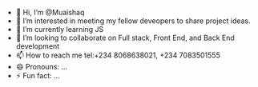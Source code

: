 - 👋 Hi, I’m @Muaishaq
- 👀 I’m interested in meeting my fellow deveopers to share project ideas. 
- 🌱 I’m currently learning JS
- 💞️ I’m looking to collaborate on Full stack, Front End, and Back End development 
- 📫 How to reach me tel:+234 8068638021, +234 7083501555 
- 😄 Pronouns: ...
- ⚡ Fun fact: ...

<!---
Muaishaq/Muaishaq is a ✨ special ✨ repository because its `README.md` (this file) appears on your GitHub profile.
You can click the Preview link to take a look at your changes.
--->
